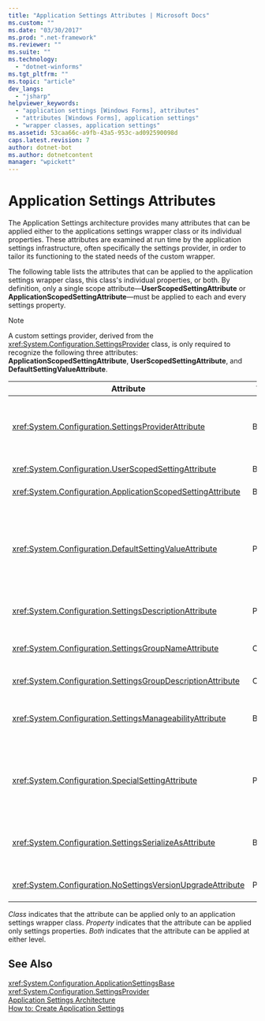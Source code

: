 ```yaml
---
title: "Application Settings Attributes | Microsoft Docs"
ms.custom: ""
ms.date: "03/30/2017"
ms.prod: ".net-framework"
ms.reviewer: ""
ms.suite: ""
ms.technology: 
  - "dotnet-winforms"
ms.tgt_pltfrm: ""
ms.topic: "article"
dev_langs: 
  - "jsharp"
helpviewer_keywords: 
  - "application settings [Windows Forms], attributes"
  - "attributes [Windows Forms], application settings"
  - "wrapper classes, application settings"
ms.assetid: 53caa66c-a9fb-43a5-953c-ad092590098d
caps.latest.revision: 7
author: dotnet-bot
ms.author: dotnetcontent
manager: "wpickett"
---
```

# Application Settings Attributes
The Application Settings architecture provides many attributes that can be applied either to the applications settings wrapper class or its individual properties. These attributes are examined at run time by the application settings infrastructure, often specifically the settings provider, in order to tailor its functioning to the stated needs of the custom wrapper.  
  
 The following table lists the attributes that can be applied to the application settings wrapper class, this class's individual properties, or both. By definition, only a single scope attribute—**UserScopedSettingAttribute** or **ApplicationScopedSettingAttribute**—must be applied to each and every settings property.  
  
> [!NOTE]
>  A custom settings provider, derived from the <xref:System.Configuration.SettingsProvider> class, is only required to recognize the following three attributes: **ApplicationScopedSettingAttribute**, **UserScopedSettingAttribute**, and **DefaultSettingValueAttribute**.  
  
|Attribute|Target|Description|  
|---------------|------------|-----------------|  
|<xref:System.Configuration.SettingsProviderAttribute>|Both|Specifies the short name of the settings provider to use for persistence.<br /><br /> If this attribute is not supplied, the default provider, <xref:System.Configuration.LocalFileSettingsProvider>, is assumed.|  
|<xref:System.Configuration.UserScopedSettingAttribute>|Both|Defines a property as a user-scoped application setting.|  
|<xref:System.Configuration.ApplicationScopedSettingAttribute>|Both|Defines a property as an application-scoped application setting.|  
|<xref:System.Configuration.DefaultSettingValueAttribute>|Property|Specifies a string that can be deserialized by the provider into the hard-coded default value for this property.<br /><br /> The <xref:System.Configuration.LocalFileSettingsProvider> does not require this attribute, and will override any value provided by this attribute if there is a value already persisted.|  
|<xref:System.Configuration.SettingsDescriptionAttribute>|Property|Provides the descriptive test for an individual setting, used primarily by run-time and design-time tools.|  
|<xref:System.Configuration.SettingsGroupNameAttribute>|Class|Provides an explicit name for a settings group. If this attribute is missing, <xref:System.Configuration.ApplicationSettingsBase> uses the wrapper class name.|  
|<xref:System.Configuration.SettingsGroupDescriptionAttribute>|Class|Provides the descriptive test for a settings group, used primarily by run-time and design-time tools.|  
|<xref:System.Configuration.SettingsManageabilityAttribute>|Both|Specifies zero or more manageability services that should be provided to the settings group or property. The available services are described by the <xref:System.Configuration.SettingsManageability> enumeration.|  
|<xref:System.Configuration.SpecialSettingAttribute>|Property|Indicates that a setting belongs to a special, predefined category, such as a connection string, that suggests special processing by the settings provider. The predefined categories for this attribute are defined by the <xref:System.Configuration.SpecialSetting> enumeration.|  
|<xref:System.Configuration.SettingsSerializeAsAttribute>|Both|Specifies a preferred serialization mechanism for a settings group or property. The available serialization mechanisms are defined by the <xref:System.Configuration.SettingsSerializeAs> enumeration.|  
|<xref:System.Configuration.NoSettingsVersionUpgradeAttribute>|Property|Specifies that a settings provider should disable all application upgrade functionality for the marked property.|  
  
 *Class* indicates that the attribute can be applied only to an application settings wrapper class. *Property* indicates that the attribute can be applied only settings properties. *Both* indicates that the attribute can be applied at either level.  
  
## See Also  
 <xref:System.Configuration.ApplicationSettingsBase>   
 <xref:System.Configuration.SettingsProvider>   
 [Application Settings Architecture](../../../../docs/framework/winforms/advanced/application-settings-architecture.md)   
 [How to: Create Application Settings](http://msdn.microsoft.com/en-us/53b3af80-1c02-4e35-99c6-787663148945)